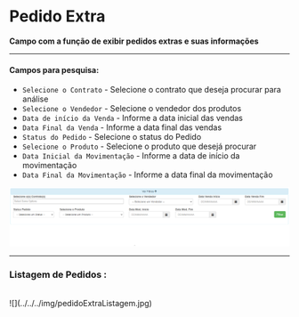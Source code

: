 # Pedido Extra
**Campo com a função de exibir pedidos extras e suas informações**
***

#### **Campos para pesquisa**:

* `Selecione o Contrato` - Selecione o contrato que deseja procurar para análise
* `Selecione o Vendedor` - Selecione o vendedor dos produtos
* `Data de início da Venda` - Informe a data inicial das vendas
* `Data Final da Venda` - Informe a data final das vendas
* `Status do Pedido` - Selecione o status do Pedido
* `Selecione o Produto` - Selecione o produto que desejá procurar
* `Data Inicial da Movimentação` - Informe a data de início da movimentação
* `Data Final da Movimentação` - Informe a data final da movimentação

![](../../../img/filtroPedidoExtra.png)

***

### **Listagem de Pedidos :**
<br>
![](../../../img/pedidoExtraListagem.jpg)